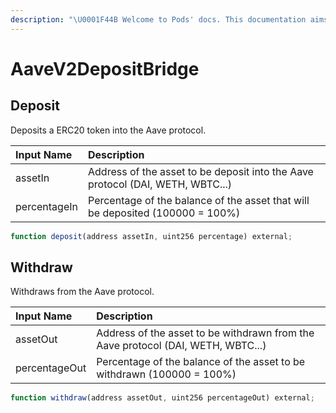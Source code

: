 ```yaml
---
description: "\U0001F44B Welcome to Pods' docs. This documentation aims to provide a high-level overview of the protocol and its existing components."
---
```


# AaveV2DepositBridge

## Deposit

Deposits a ERC20 token into the Aave protocol.

| Input Name | Description |
| :--- | :--- |
| assetIn | Address of the asset to be deposit into the Aave protocol \(DAI, WETH, WBTC...\) |
| percentageIn | Percentage of the balance of the asset that will be deposited  \(100000 = 100%\) |

```javascript
function deposit(address assetIn, uint256 percentage) external;
```

## Withdraw

Withdraws from the Aave protocol.

| Input Name | Description |
| :--- | :--- |
| assetOut | Address of the asset to be withdrawn from the Aave protocol \(DAI, WETH, WBTC...\) |
| percentageOut | Percentage of the balance of the asset to be withdrawn \(100000 = 100%\) |

```javascript
function withdraw(address assetOut, uint256 percentageOut) external;
```



